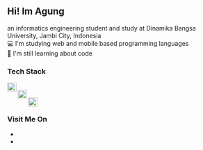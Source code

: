 ## Hi! Im Agung<br>
an informatics engineering student and study at Dinamika Bangsa University, Jambi City, Indonesia<br>
💻 I'm studying web and mobile based programming languages<br>
📔 I'm still learning about code<br>

### Tech Stack
<a href="#"><img align="left" alt="html" title="html" width="21px" src="https://upload.wikimedia.org/wikipedia/commons/thumb/6/61/HTML5_logo_and_wordmark.svg/1280px-HTML5_logo_and_wordmark.svg.png"/></a><br>
<a href="https://kotlinlang.org/"><img align="left" alt="html" title="html" width="21px" src="https://upload.wikimedia.org/wikipedia/commons/thumb/0/06/Kotlin_Icon.svg/2048px-Kotlin_Icon.svg.png"/></a><br>
<a href="https://flutter.dev/"><img align="left" alt="html" title="html" width="21px" src="https://branditechture.agency/brand-logos/wp-content/uploads/2022/11/Flutter-1024x751.png"/></a><br>

### Visit Me On
- <a href="https://www.linkedin.com/in/agung-aryantino-4b3802179/"></a><br>
- <a href="https://www.instagram.com/agngaryntno/"></a><br>
